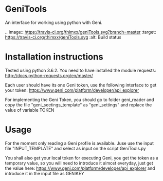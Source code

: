 # GeniTools
An interface for working using python with Geni.

.. image:: https://travis-ci.org/thimxx/geniTools.svg?branch=master
  :target: https://travis-ci.org/thimxx/geniTools.svg
  :alt: Build status

# Installation instructions

Tested using python 3.6.2. You need to have installed the module requests: http://docs.python-requests.org/en/master/

Each user should have its one Geni token, use the following interface to get your token: https://www.geni.com/platform/developer/api_explorer

For implementing the Geni Token, you should go to folder geni_reader and copy the file "geni_seetings_template" as "geni_settings" and replace the value of variable TOKEN

# Usage

For the moment only reading a Geni profile is available. Juse use the input file "INPUT_TEMPLATE" and select as input on the script GeniTools.py

You shall also get your local token for executing Geni, you get the token as a temporary value, so you will need to introduce it almost everyday, just get the value here: https://www.geni.com/platform/developer/api_explorer and introduce it in the input file as GENIKEY
